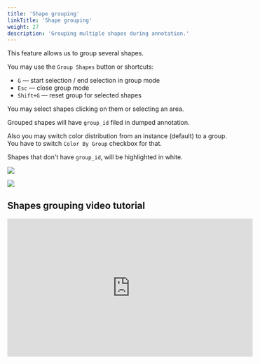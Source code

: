 ```yaml
---
title: 'Shape grouping'
linkTitle: 'Shape grouping'
weight: 27
description: 'Grouping multiple shapes during annotation.'
---
```


This feature allows us to group several shapes.

You may use the `Group Shapes` button or shortcuts:

- `G` — start selection / end selection in group mode
- `Esc` — close group mode
- `Shift+G` — reset group for selected shapes

You may select shapes clicking on them or selecting an area.

Grouped shapes will have `group_id` filed in dumped annotation.

Also you may switch color distribution from an instance (default) to a group.
You have to switch `Color By Group` checkbox for that.

Shapes that don't have `group_id`, will be highlighted in white.

![](/images/image078_detrac.jpg)

![](/images/image077_detrac.jpg)

## Shapes grouping video tutorial

<!--lint disable maximum-line-length-->

<iframe width="560" height="315" src="https://www.youtube.com/embed/m8bB9f23wLs?si=N5EzIRG-1Wn6R15G" title="YouTube video player" frameborder="0" allow="accelerometer; autoplay; clipboard-write; encrypted-media; gyroscope; picture-in-picture; web-share" allowfullscreen></iframe>

<!--lint enable maximum-line-length-->